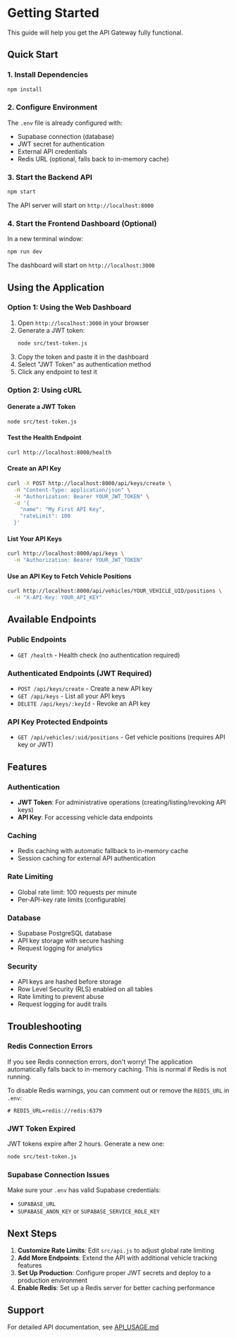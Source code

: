 # Getting Started

This guide will help you get the API Gateway fully functional.

## Quick Start

### 1. Install Dependencies

```bash
npm install
```

### 2. Configure Environment

The `.env` file is already configured with:
- Supabase connection (database)
- JWT secret for authentication
- External API credentials
- Redis URL (optional, falls back to in-memory cache)

### 3. Start the Backend API

```bash
npm start
```

The API server will start on `http://localhost:8000`

### 4. Start the Frontend Dashboard (Optional)

In a new terminal window:

```bash
npm run dev
```

The dashboard will start on `http://localhost:3000`

## Using the Application

### Option 1: Using the Web Dashboard

1. Open `http://localhost:3000` in your browser
2. Generate a JWT token:
   ```bash
   node src/test-token.js
   ```
3. Copy the token and paste it in the dashboard
4. Select "JWT Token" as authentication method
5. Click any endpoint to test it

### Option 2: Using cURL

#### Generate a JWT Token

```bash
node src/test-token.js
```

#### Test the Health Endpoint

```bash
curl http://localhost:8000/health
```

#### Create an API Key

```bash
curl -X POST http://localhost:8000/api/keys/create \
  -H "Content-Type: application/json" \
  -H "Authorization: Bearer YOUR_JWT_TOKEN" \
  -d '{
    "name": "My First API Key",
    "rateLimit": 100
  }'
```

#### List Your API Keys

```bash
curl http://localhost:8000/api/keys \
  -H "Authorization: Bearer YOUR_JWT_TOKEN"
```

#### Use an API Key to Fetch Vehicle Positions

```bash
curl http://localhost:8000/api/vehicles/YOUR_VEHICLE_UID/positions \
  -H "X-API-Key: YOUR_API_KEY"
```

## Available Endpoints

### Public Endpoints
- `GET /health` - Health check (no authentication required)

### Authenticated Endpoints (JWT Required)
- `POST /api/keys/create` - Create a new API key
- `GET /api/keys` - List all your API keys
- `DELETE /api/keys/:keyId` - Revoke an API key

### API Key Protected Endpoints
- `GET /api/vehicles/:uid/positions` - Get vehicle positions (requires API key or JWT)

## Features

### Authentication
- **JWT Token**: For administrative operations (creating/listing/revoking API keys)
- **API Key**: For accessing vehicle data endpoints

### Caching
- Redis caching with automatic fallback to in-memory cache
- Session caching for external API authentication

### Rate Limiting
- Global rate limit: 100 requests per minute
- Per-API-key rate limits (configurable)

### Database
- Supabase PostgreSQL database
- API key storage with secure hashing
- Request logging for analytics

### Security
- API keys are hashed before storage
- Row Level Security (RLS) enabled on all tables
- Rate limiting to prevent abuse
- Request logging for audit trails

## Troubleshooting

### Redis Connection Errors

If you see Redis connection errors, don't worry! The application automatically falls back to in-memory caching. This is normal if Redis is not running.

To disable Redis warnings, you can comment out or remove the `REDIS_URL` in `.env`:

```env
# REDIS_URL=redis://redis:6379
```

### JWT Token Expired

JWT tokens expire after 2 hours. Generate a new one:

```bash
node src/test-token.js
```

### Supabase Connection Issues

Make sure your `.env` has valid Supabase credentials:
- `SUPABASE_URL`
- `SUPABASE_ANON_KEY` or `SUPABASE_SERVICE_ROLE_KEY`

## Next Steps

1. **Customize Rate Limits**: Edit `src/api.js` to adjust global rate limiting
2. **Add More Endpoints**: Extend the API with additional vehicle tracking features
3. **Set Up Production**: Configure proper JWT secrets and deploy to a production environment
4. **Enable Redis**: Set up a Redis server for better caching performance

## Support

For detailed API documentation, see [API_USAGE.md](API_USAGE.md)
